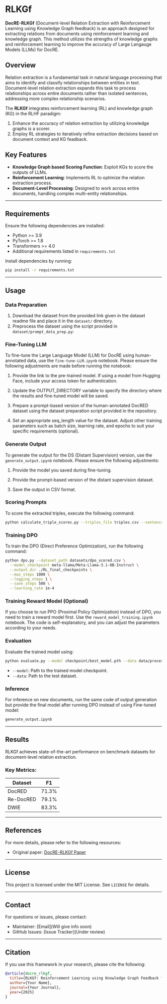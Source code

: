 # RLKGf

**DocRE-RLKGf** (Document-level Relation Extraction with Reinforcement Learning using Knowledge Graph feedback) is an approach designed for extracting relations from documents using reinforcement learning and knowledge graph. This method utilizes the strengths of knowledge graphs and reinforcement learning to improve the accuracy of Large Langauge Models (LLMs) for DocRE.


## Overview

Relation extraction is a fundamental task in natural language processing that aims to identify and classify relationships between entities in text. Document-level relation extraction expands this task to process relationships across entire documents rather than isolated sentences, addressing more complex relationship scenarios.

The **RLKGf** integrates reinforcement learning (RL) and knowledge graph (KG) in the RLHF paradigm:

1. Enhance the accuracy of relation extraction by utilizing knowledge graphs is a scorer.
2. Employ RL strategies to iteratively refine extraction decisions based on document context and KG feadback.


## Key Features

- **Knowledge Graph based Scoring Function**: Exploit KGs to score the outputs of LLMs.
- **Reinforcement Learning**: Implements RL to optimize the relation extraction process.
- **Document-Level Processing**: Designed to work across entire documents, handling complex multi-entity relationships.

---

## Requirements

Ensure the following dependencies are installed:

- Python >= 3.9
- PyTorch >= 1.8
- Transformers >= 4.0
- Additional requirements listed in `requirements.txt`

Install dependencies by running:

```bash
pip install -r requirements.txt
```

---

## Usage

### Data Preparation

1. Download the dataset from the provided link given in the dataset readme file and place it in the `dataset/` directory.
2. Preprocess the dataset using the script provided in `dataset/prompt_data_prep.py`:


### Fine-Tuning LLM

To fine-tune the Large Language Model (LLM) for DocRE using human-annotated data, use the `fine-tune-LLM.ipynb` notebook. Please ensure the following adjustments are made before running the notebook:

1. Provide the link to the pre-trained model. If using a model from Hugging Face, include your access token for authentication.

2. Update the OUTPUT_DIRECTORY variable to specify the directory where the results and fine-tuned model will be saved.

3. Prepare a prompt-based version of the human-annotated DocRED dataset using the dataset preparation script provided in the repository.

4. Set an appropriate seq_length value for the dataset. Adjust other training parameters such as batch size, learning rate, and epochs to suit your specific requirements (optional).

### Generate Output

To generate the output for the DS (Distant Supervision) version, use the ```generate_output.ipynb``` notebook. Please ensure the following adjustments:

1. Provide the model you saved during fine-tuning.

2. Provide the prompt-based version of the distant supervision dataset.

3. Save the output in CSV format.

### Scoring Prompts

To score the extracted triples, execute the following command:

```bash
python calculate_triple_scores.py --triples_file triples.csv --sentences_file sentences.csv
```

### Training DPO

To train the DPO (Direct Preference Optimization), run the following command:
```bash
python dpo.py --dataset_path datasets/dpo_scored.csv \
  --model_checkpoint meta-llama/Meta-Llama-3.1-8B-Instruct \
  --output_dir ./RL_final_checkpoints \
  --max_steps 1000 \
  --logging_steps 1 \
  --save_steps 500 \
  --learning_rate 1e-4
``` 
### Training Reward Model (Optional)

If you choose to run PPO (Proximal Policy Optimization) instead of DPO, you need to train a reward model first. Use the ```reward_model_training.ipynb``` notebook. The code is self-explanatory, and you can adjust the parameters according to your needs.

### Evaluation

Evaluate the trained model using:

```bash
python evaluate.py --model checkpoint/best_model.pth --data data/processed/test
```

- `--model`: Path to the trained model checkpoint.
- `--data`: Path to the test dataset.

### Inference

For inference on new documents, run the same code of output generation but provide the final model after running DPO instead of using Fine-tuned model:

```bash
generate_output.ipynb
```


---

## Results

RLKGf achieves state-of-the-art performance on benchmark datasets for document-level relation extraction.

### Key Metrics:

| Dataset            | F1 |
|--------------------|-------|
| DocRED         | 71.3% |
| Re-DocRED            | 79.1% |
| DWIE         | 83.3% |

---

## References

For more details, please refer to the following resources:

- Original paper: [DocRE-RLKGf Paper](#)

---

## License

This project is licensed under the MIT License. See `LICENSE` for details.

---

## Contact

For questions or issues, please contact:

- Maintainer: [Email](Will give info soon) 
- GitHub Issues: [Issue Tracker](Under review)

---

## Citation

If you use this framework in your research, please cite the following:

```bibtex
@article{docre_rlkgf,
  title={RLKGf: Reinforcement Learning using Knowledge Graph Feedback for Document-level Relation Extraction},
  author={Your Name},
  journal={Your Journal},
  year={2025}
}
```

